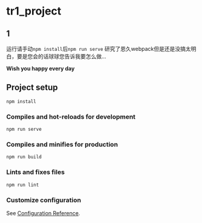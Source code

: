 # tr1_project

## 1
运行请手动```npm install```后```npm run serve```
研究了恩久webpack但是还是没搞太明白，要是您会的话球球您告诉我要怎么做...

**Wish you happy every day**

## Project setup
```
npm install
```

### Compiles and hot-reloads for development
```
npm run serve
```

### Compiles and minifies for production
```
npm run build
```

### Lints and fixes files
```
npm run lint
```

### Customize configuration
See [Configuration Reference](https://cli.vuejs.org/config/).

